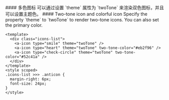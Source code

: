 <cn>
#### 多色图标
可以通过设置 `theme` 属性为 `twoTone` 来渲染双色图标，并且可以设置主题色。
</cn>

<us>
#### Two-tone icon and colorful icon
Specify the property `theme` to `twoTone` to render two-tone icons. You can also set the primary color.
</us>

```vue
<template>
  <div class="icons-list">
    <a-icon type="smile" theme="twoTone" />
    <a-icon type="heart" theme="twoTone" two-tone-color="#eb2f96" />
    <a-icon type="check-circle" theme="twoTone" two-tone-color="#52c41a" />
  </div>
</template>
<style scoped>
.icons-list >>> .anticon {
  margin-right: 6px;
  font-size: 24px;
}
</style>
```
